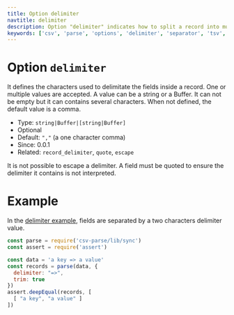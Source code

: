 ```yaml
---
title: Option delimiter
navtitle: delimiter
description: Option "delimiter" indicates how to split a record into multiple fields.
keywords: ['csv', 'parse', 'options', 'delimiter', 'separator', 'tsv', 'fields', 'records']
---
```


# Option `delimiter`

It defines the characters used to delimitate the fields inside a record. One or multiple values are accepted. A value can be a string or a Buffer. It can not be empty but it can contains several characters. When not defined, the default value is a comma.

* Type: `string|Buffer|[string|Buffer]`
* Optional
* Default: `","` (a one character comma)
* Since: 0.0.1
* Related: `record_delimiter`, `quote`, `escape`

It is not possible to escape a delimiter. A field must be quoted to ensure the delimiter it contains is not interpreted.

# Example

In the [delimiter example](https://github.com/adaltas/node-csv-parse/blob/master/samples/option.delimiter.js), fields are separated by a two characters delimiter value.

```js
const parse = require('csv-parse/lib/sync')
const assert = require('assert')

const data = 'a key => a value'
const records = parse(data, {
  delimiter: "=>",
  trim: true
})
assert.deepEqual(records, [
  [ "a key", "a value" ]
])
```
